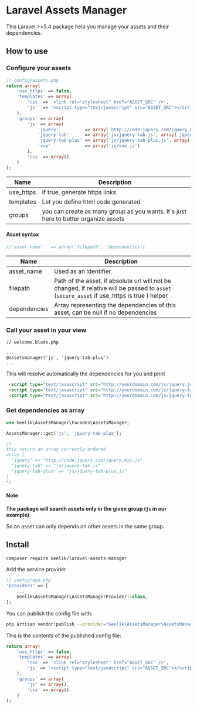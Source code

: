 # Laravel Assets Manager

This Laravel >=5.4 package help you manage your assets and their dependencies.

## How to use

### Configure your assets

```php
// config/assets.php
return array(
    'use_https' => false,
    'templates' => array(
        'css' => '<link rel="stylesheet" href="ASSET_SRC" />',
        'js'  => '<script type="text/javascript" src="ASSET_SRC"></script>'
    ),
    'groups' => array(
        'js' => array(
            'jquery'          => array('http://code.jquery.com/jquery.min.js', null),
            'jquery-tab'      => array('js/jquery-tab.js', array('jquery')),
            'jquery-tab-plus' => array('js/jquery-tab-plus.js', array('jquery-tab')),
            'vue'             => array('js/vue.js')
        ),
        'css' => array()
    )
);
```
| Name | Description |
|------------|-----------------------|
| use_https | If true, generate https links |
| templates | Let you define html code generated |
| groups | you can create as many group as you wants. It's just here to better organize assets |

#### Asset syntax

```php
//'asset_name'   => array('filepath', 'dependencies')
```
| Name | Description |
|------------|-----------------------|
| asset_name | Used as an identifier |
| filepath | Path of the asset, if absolute url will not be changed, if relative will be passed to `asset` (`secure_asset` if use_https is true ) helper |
| dependencies |Array representing the dependencies of this asset, can be null if no dependencies|

### Call your asset in your view

```blade
// welcome.blade.php

...
@assetsmanager('js', 'jquery-tab-plus')
...
```

This will resolve automatically the dependencies for you and print
```html 
 <script type="text/javascript" src="http://yourdomain.com/js/jquery.js"></script>
 <script type="text/javascript" src="http://yourdomain.com/js/jquery-tab.js"></script>
 <script type="text/javascript" src="http://yourdomain.com/js/jquery-tab-plus.js"></script>
```

### Get dependencies as array

```php
use Geelik\AssetsManager\Facades\AssetsManager;

AssetsManager::get('js', 'jquery-tab-plus');

/*
this return an array correctly ordered
array [
  "jquery" => "http://code.jquery.com/jquery.min.js"
  "jquery-tab" => "js/jquery-tab.js"
  "jquery-tab-plus" => "js/jquery-tab-plus.js"
]
*/
```

#### Note
__The package will search assets only in the given group (`js` in our example)__

So an asset can only depends on other assets in the same group.

## Install
```bash
composer require Geelik/laravel-assets-manager
```

 Add the service provider
 
```php
// config/app.php
'providers' => [
    ...
    Geelik\AssetsManager\AssetsManagerProvider::class,
];
```

You can publish the config file with:

```bash
php artisan vendor:publish --provider="Geelik\AssetsManager\AssetsManagerProvider" --tag="config"
```

This is the contents of the published config file:

```php
return array(
    'use_https' => false,
    'templates' => array(
        'css' => '<link rel="stylesheet" href="ASSET_SRC" />',
        'js' => '<script type="text/javascript" src="ASSET_SRC"></script>'
    ),
    'groups' => array(
        'js' => array(),
        'css' => array()
    )
);

```
